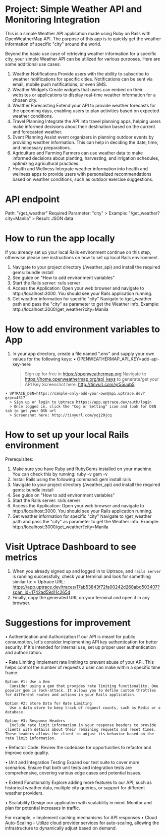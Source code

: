 # Project: Simple Weather API and Monitoring Integration

This is a simple Weather API application made using Ruby on Rails with OpenWeatherMap API.
The purpose of this app is to quickly get the weather information of specific "city" around the world.

Beyond the basic use case of retrieving weather information for a specific city, your simple Weather API can be utilized for various purposes. Here are some additional use cases:
  1. Weather Notifications
    Provide users with the ability to subscribe to weather notifications for specific cities. Notifications can be sent via email, mobile push notifications, or even SMS.
  2. Weather Widgets
    Create widgets that users can embed on their websites or applications to display real-time weather information for a chosen city.
  3. Weather Forecasting
    Extend your API to provide weather forecasts for the upcoming days, enabling users to plan activities based on expected weather conditions.
  4. Travel Planning
    Integrate the API into travel planning apps, helping users make informed decisions about their destination based on the current and forecasted weather.
  5. Event Planning
    Assist event organizers in planning outdoor events by providing weather information. This can help in deciding the date, time, and necessary preparations.
  6. Agriculture and Farming
    Farmers can use weather data to make informed decisions about planting, harvesting, and irrigation schedules, optimizing agricultural practices.
  7. Health and Wellness
    Integrate weather information into health and wellness apps to provide users with personalized recommendations based on weather conditions, such as outdoor exercise suggestions.


# API endpoint

  Path: "/get_weather"
  Required Parameter: "city"
    > Example: "/get_weather?city=Manila"
    > Result: JSON data


# How to run the app locally

If you already set up your local Rails environment continue on this step, otherwise please see instructions on how to set up local Rails environment.

1. Navigate to your project directory (/weather_api) and install the required gems:
  bundle install
2. See guide on "How to add environment variables"
3. Start the Rails server:
  rails server
4. Access the Application:
  Open your web browser and navigate to http://localhost:3000. You should see your Rails application running.
5. Get weather information for specific "city"
  Navigate to /get_weather path and pass the "city" as parameter to get the Weather info.
  Example: http://localhost:3000/get_weather?city=Manila 


# How to add environment variables to App
  1. In your app directory, create a file named ".env" and supply your own values for the following keys:
    • OPENWEATHERMAP_API_KEY=add-api-key-here
      > Sign up for free in https://openweathermap.org
      > Navigate to https://home.openweathermap.org/api_keys to generate/get your API Key
      > Screenshot here: http://tinyurl.com/yr55uub5

    • UPTRACE_DSN=https://sample-only-add-your-own@api.uptrace.dev?grpc=4317
      > Sign up or login to Uptrace https://app.uptrace.dev/auth/login
      > Once logged in, click the "Cog or Setting" icon and look for DSN tab to get your DSN url
      > Screenshot here: http://tinyurl.com/yqj29jcq


# How to set up your local Rails environment
Prerequisites:
  1. Make sure you have Ruby and RubyGems installed on your machine. You can check this by running:
    ruby -v
    gem -v
  2. Install Rails using the following command:
    gem install rails
  3. Navigate to your project directory (/weather_api) and install the required gems:
    bundle install
  4. See guide on "How to add environment variables"
  5. Start the Rails server:
    rails server
  6. Access the Application:
    Open your web browser and navigate to http://localhost:3000. You should see your Rails application running.
  7. Get weather information for specific "city"
    Navigate to /get_weather path and pass the "city" as parameter to get the Weather info.
    Example: http://localhost:3000/get_weather?city=Manila 


# Visit Uptrace Dashboard to see metrics
  1. When you already signed up and logged in to Uptrace, and `rails server` is running successfully,
  check your terminal and look for something similar to:
    > Uptrace URL: https://app.uptrace.dev/traces/17ab53843f72fa00242d268abd503407?span_id=1742ad59d11c265d
  2. Finally, copy the generated URL on your terminal and open it in any browser.


# Suggestions for improvement
• Authentication and Authorization
  If our API is meant for public consumption, let's consider implementing API key authentication for better security. If it's intended for internal use, set up proper user authentication and authorization.

• Rate Limiting
  Implement rate limiting to prevent abuse of your API. This helps control the number of requests a user can make within a specific time frame.

    Option #1: Use a Gem
      Consider using a gem that provides rate limiting functionality. One popular gem is rack-attack. It allows you to define custom throttles for different routes and actions in your Rails application.

    Option #2: Store Data for Rate Limiting
      Use a data store to keep track of request counts, such as Redis or a database.

    Option #3: Response Headers
      Include rate limit information in your response headers to provide clients with details about their remaining requests and reset times. These headers allows the client to adjust its behavior based on the rate limit information.

• Refactor Code:
  Review the codebase for opportunities to refactor and improve code quality.

• Unit and Integration Testing
  Expand our test suite to cover more scenarios. Ensure that both unit tests and integration tests are comprehensive, covering various edge cases and potential issues.

• Extend Functionality
  Explore adding more features to our API, such as historical weather data, multiple city queries, or support for different weather providers.

• Scalability
  Design our application with scalability in mind. Monitor and plan for potential increases in traffic.
  
  For example,
    • Implement caching mechanisms for API responses
    • Cloud Auto-Scaling - Utilize cloud provider services for auto-scaling, allowing the infrastructure to dynamically adjust based on demand.
